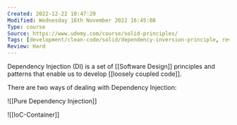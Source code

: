 ```yaml
---
Created: 2022-12-22 10:47:29
Modified: Wednesday 16th November 2022 16:45:08
Type: course
Source: https://www.udemy.com/course/solid-principles/
Tags: [development/clean-code/solid/dependency-inversion-principle, review]
Review: Hard
---
```


Dependency Injection (DI) is a set of [[Software Design]] principles and patterns that enable us to develop [[loosely coupled code]].

There are two ways of dealing with Dependency Injection:

![[Pure Dependency Injection]]

![[IoC-Container]]
